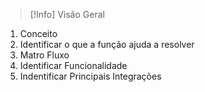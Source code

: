 



>[!Info] Visão Geral

1. Conceito
2. Identificar o que a função ajuda a resolver
3. Matro Fluxo 
4. Identificar Funcionalidade
5. Indentificar Principais Integrações


